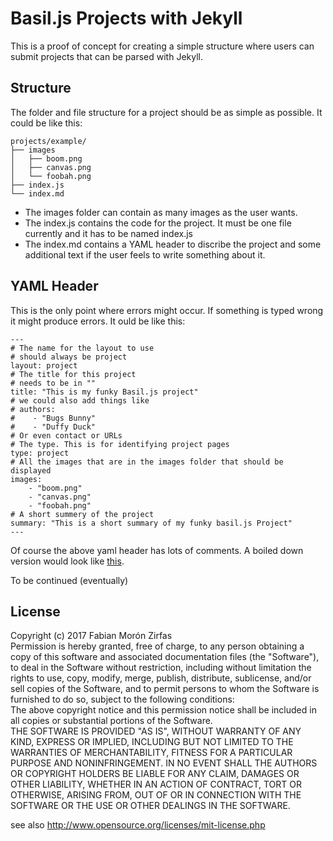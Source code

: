 Basil.js Projects with Jekyll
=============================

This is a proof of concept for creating a simple structure where users can submit projects that can be parsed with Jekyll.  

## Structure

The folder and file structure for a project should be as simple as possible. It could be like this:  

    projects/example/
    ├── images
    │   ├── boom.png
    │   ├── canvas.png
    │   └── foobah.png
    ├── index.js
    └── index.md

- The images folder can contain as many images as the user wants.
- The index.js contains the code for the project. It must be one file currently and it has to be named index.js
- The index.md contains a YAML header to discribe the project and some additional text if the user feels to write something about it.  

## YAML Header

This is the only point where errors might occur. If something is typed wrong it might produce errors. It ould be like this:  

    ---
    # The name for the layout to use
    # should always be project
    layout: project
    # The title for this project
    # needs to be in ""
    title: "This is my funky Basil.js project"
    # we could also add things like
    # authors: 
    #    - "Bugs Bunny"
    #    - "Duffy Duck"
    # Or even contact or URLs
    # The type. This is for identifying project pages
    type: project
    # All the images that are in the images folder that should be displayed
    images:
        - "boom.png"
        - "canvas.png"
        - "foobah.png"
    # A short summery of the project
    summary: "This is a short summary of my funky basil.js Project"
    ---

Of course the above yaml header has lots of comments. A boiled down version would look like [this](https://raw.githubusercontent.com/fabianmoronzirfas/basil-projects-jekyll-poc/master/projects/example/index.md).  

To be continued (eventually)

## License

Copyright (c)  2017 Fabian Morón Zirfas  
Permission is hereby granted, free of charge, to any person obtaining a copy of this software and associated documentation files (the "Software"), to deal in the Software  without restriction, including without limitation the rights to use, copy, modify, merge, publish, distribute, sublicense, and/or sell copies of the Software, and to  permit persons to whom the Software is furnished to do so, subject to the following conditions:  
The above copyright notice and this permission notice shall be included in all copies or substantial portions of the Software.  
THE SOFTWARE IS PROVIDED "AS IS", WITHOUT WARRANTY OF ANY KIND, EXPRESS OR IMPLIED, INCLUDING BUT NOT LIMITED TO THE WARRANTIES OF MERCHANTABILITY, FITNESS FOR A  PARTICULAR PURPOSE AND NONINFRINGEMENT. IN NO EVENT SHALL THE AUTHORS OR COPYRIGHT HOLDERS BE LIABLE FOR ANY CLAIM, DAMAGES OR OTHER LIABILITY, WHETHER IN AN ACTION OF  CONTRACT, TORT OR OTHERWISE, ARISING FROM, OUT OF OR IN CONNECTION WITH THE SOFTWARE OR THE USE OR OTHER DEALINGS IN THE SOFTWARE.  

see also http://www.opensource.org/licenses/mit-license.php

